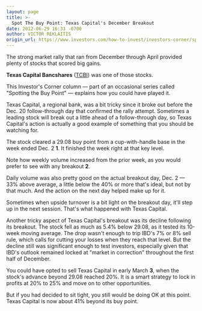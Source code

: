 ```yaml
---
layout: page
title: >-
  Spot The Buy Point: Texas Capital's December Breakout
date: 2012-06-29 16:33 -0700
author: VICTOR REKLAITIS
origin_url: https://www.investors.com/how-to-invest/investors-corner/spotting-the-buy-point-texas-capital
---
```





The strong market rally that ran from December through April provided plenty of stocks that scored big gains.

  

**Texas Capital Bancshares** ([TCBI](https://research.investors.com/quote.aspx?symbol=TCBI)) was one of those stocks.

  

This Investor's Corner column — part of an occasional series called "Spotting the Buy Point" — explains how you could have played it.

  

Texas Capital, a regional bank, was a bit tricky since it broke out before the Dec. 20 follow-through day that confirmed the rally attempt. Sometimes a leading stock will break out a little ahead of a follow-through day, so Texas Capital's action is actually a good example of something that you should be watching for.

  

The stock cleared a 29.08 buy point from a cup-with-handle base in the week ended Dec. 2 **1**. It finished the week right at that key level.

  

Note how weekly volume increased from the prior week, as you would prefer to see with any breakout **2**.

  

Daily volume was also pretty good on the actual breakout day, Dec. 2 — 33% above average, a little below the 40% or more that's ideal, but not by that much. And the action on the next day helped make up for it.

  

Sometimes when upside turnover is a bit light on the breakout day, it'll step up in the next session. That's what happened with Texas Capital.

  

Another tricky aspect of Texas Capital's breakout was its decline following its breakout. The stock fell as much as 5.4% below 29.08, as it tested its 10-week moving average. The drop wasn't enough to trip IBD's 7% or 8% sell rule, which calls for cutting your losses when they reach that level. But the decline still was significant enough to test investors, especially given that IBD's outlook remained locked at "market in correction" throughout the first half of December.

  

You could have opted to sell Texas Capital in early March **3**, when the stock's advance beyond 29.08 reached 20%. It is a smart strategy to lock in profits at 20% to 25% and move on to other opportunities.

  

But if you had decided to sit tight, you still would be doing OK at this point. Texas Capital is now about 41% beyond its buy point.




